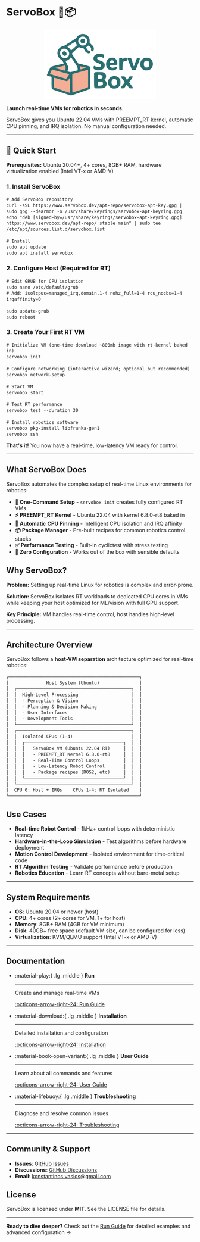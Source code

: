 # ServoBox 🦾📦

<div align="center">
  <img src="assets/images/servobox.png" alt="ServoBox Logo" width="300">
</div>

**Launch real-time VMs for robotics in seconds.**

ServoBox gives you Ubuntu 22.04 VMs with PREEMPT_RT kernel, automatic CPU pinning, and IRQ isolation. No manual configuration needed.

---

## 🚀 Quick Start

**Prerequisites:** Ubuntu 20.04+, 4+ cores, 8GB+ RAM, hardware virtualization enabled (Intel VT-x or AMD-V)

### 1. Install ServoBox

```console
# Add ServoBox repository
curl -sSL https://www.servobox.dev/apt-repo/servobox-apt-key.gpg | sudo gpg --dearmor -o /usr/share/keyrings/servobox-apt-keyring.gpg
echo "deb [signed-by=/usr/share/keyrings/servobox-apt-keyring.gpg] https://www.servobox.dev/apt-repo/ stable main" | sudo tee /etc/apt/sources.list.d/servobox.list

# Install
sudo apt update
sudo apt install servobox
```

### 2. Configure Host (Required for RT)

```console
# Edit GRUB for CPU isolation
sudo nano /etc/default/grub
# Add: isolcpus=managed_irq,domain,1-4 nohz_full=1-4 rcu_nocbs=1-4 irqaffinity=0

sudo update-grub
sudo reboot
```

### 3. Create Your First RT VM

```console
# Initialize VM (one-time download ~800mb image with rt-kernel baked in)
servobox init

# Configure networking (interactive wizard; optional but recommended)
servobox network-setup

# Start VM
servobox start

# Test RT performance
servobox test --duration 30

# Install robotics software
servobox pkg-install libfranka-gen1
servobox ssh
```

**That's it!** You now have a real-time, low-latency VM ready for control.

---

## What ServoBox Does

ServoBox automates the complex setup of real-time Linux environments for robotics:

- **🚀 One-Command Setup** - `servobox init` creates fully configured RT VMs
- **⚡ PREEMPT_RT Kernel** - Ubuntu 22.04 with kernel 6.8.0-rt8 baked in  
- **🎯 Automatic CPU Pinning** - Intelligent CPU isolation and IRQ affinity
- **📦 Package Manager** - Pre-built recipes for common robotics control stacks
- **✅ Performance Testing** - Built-in cyclictest with stress testing
- **🔧 Zero Configuration** - Works out of the box with sensible defaults

## Why ServoBox?

**Problem:** Setting up real-time Linux for robotics is complex and error-prone.

**Solution:** ServoBox isolates RT workloads to dedicated CPU cores in VMs while keeping your host optimized for ML/vision with full GPU support.

**Key Principle:** VM handles real-time control, host handles high-level processing.

---

## Architecture Overview

ServoBox follows a **host-VM separation** architecture optimized for real-time robotics:

```
┌─────────────────────────────────────────────────┐
│              Host System (Ubuntu)               │
│  ┌───────────────────────────────────────────┐  │
│  │  High-Level Processing                    │  │
│  │  - Perception & Vision                    │  │
│  │  - Planning & Decision Making             │  │
│  │  - User Interfaces                        │  │
│  │  - Development Tools                      │  │
│  └───────────────────────────────────────────┘  │
│  ┌───────────────────────────────────────────┐  │
│  │  Isolated CPUs (1-4)                      │  │
│  │  ┌─────────────────────────────────────┐  │  │
│  │  │   ServoBox VM (Ubuntu 22.04 RT)     │  │  │
│  │  │   - PREEMPT_RT Kernel 6.8.0-rt8     │  │  │
│  │  │   - Real-Time Control Loops         │  │  │
│  │  │   - Low-Latency Robot Control       │  │  │
│  │  │   - Package recipes (ROS2, etc)     │  │  │
│  │  └─────────────────────────────────────┘  │  │
│  └───────────────────────────────────────────┘  │
│  CPU 0: Host + IRQs    CPUs 1-4: RT Isolated    │
└─────────────────────────────────────────────────┘
```

## Use Cases

- **Real-time Robot Control** - 1kHz+ control loops with deterministic latency
- **Hardware-in-the-Loop Simulation** - Test algorithms before hardware deployment  
- **Motion Control Development** - Isolated environment for time-critical code
- **RT Algorithm Testing** - Validate performance before production
- **Robotics Education** - Learn RT concepts without bare-metal setup

---

## System Requirements

- **OS**: Ubuntu 20.04 or newer (host)
- **CPU**: 4+ cores (2+ cores for VM, 1+ for host)  
- **Memory**: 8GB+ RAM (4GB for VM minimum)
- **Disk**: 40GB+ free space (default VM size, can be configured for less)
- **Virtualization**: KVM/QEMU support (Intel VT-x or AMD-V)

---

## Documentation

<div class="grid cards" markdown>

-   :material-play:{ .lg .middle } **Run**

    ---

    Create and manage real-time VMs

    [:octicons-arrow-right-24: Run Guide](getting-started/run.md)

-   :material-download:{ .lg .middle } **Installation**

    ---

    Detailed installation and configuration

    [:octicons-arrow-right-24: Installation](getting-started/installation.md)

-   :material-book-open-variant:{ .lg .middle } **User Guide**

    ---

    Learn about all commands and features

    [:octicons-arrow-right-24: User Guide](user-guide/commands.md)

 -   :material-lifebuoy:{ .lg .middle } **Troubleshooting**
 
     ---
 
     Diagnose and resolve common issues
 
     [:octicons-arrow-right-24: Troubleshooting](reference/troubleshooting.md)

</div>

---

## Community & Support

- **Issues**: [GitHub Issues](https://github.com/kvasios/servobox/issues)
- **Discussions**: [GitHub Discussions](https://github.com/kvasios/servobox/discussions)  
- **Email**: [konstantinos.vasios@gmail.com](mailto:konstantinos.vasios@gmail.com)

## License

ServoBox is licensed under **MIT**. See the LICENSE file for details.

---

**Ready to dive deeper?** Check out the [Run Guide](getting-started/run.md) for detailed examples and advanced configuration →

